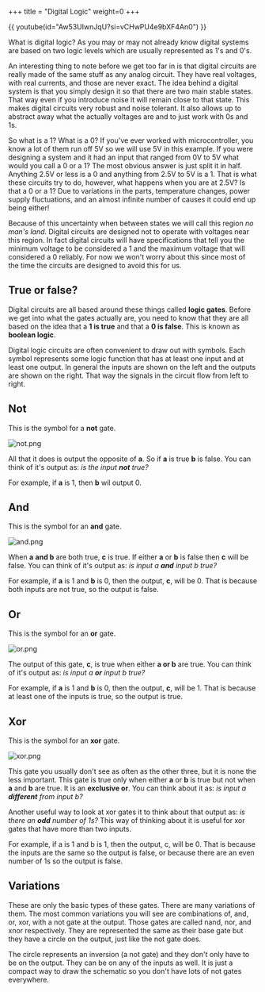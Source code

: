 +++
title = "Digital Logic"
weight=0
+++

{{ youtube(id="Aw53UIwnJqU?si=vCHwPU4e9bXF4An0") }}

What is digital logic? As you may or may not already know digital systems are based on two logic levels which are usually represented as 1's and 0's.

An interesting thing to note before we get too far in is that digital circuits are really made of the same stuff as any analog circuit. They have real voltages, with real currents, and those are never exact. The idea behind a digital system is that you simply design it so that there are two main stable states. That way even if you introduce noise it will remain close to that state. This makes digital circuits very robust and noise tolerant. It also allows up to abstract away what the actually voltages are and to just work with 0s and 1s.

So what is a 1? What is a 0? If you've ever worked with microcontroller, you know a lot of them run off 5V so we will use 5V in this example. If you were designing a system and it had an input that ranged from 0V to 5V what would you call a 0 or a 1? The most obvious answer is just split it in half. Anything 2.5V or less is a 0 and anything from 2.5V to 5V is a 1. That is what these circuits try to do, however, what happens when you are at 2.5V? Is that a 0 or a 1? Due to variations in the parts, temperature changes, power supply fluctuations, and an almost infinite number of causes it could end up being either!

Because of this uncertainty when between states we will call this region _no man's land_. Digital circuits are designed not to operate with voltages near this region. In fact digital circuits will have specifications that tell you the minimum voltage to be considered a 1 and the maximum voltage that will considered a 0 reliably. For now we won't worry about this since most of the time the circuits are designed to avoid this for us.
## True or false?

Digital circuits are all based around these things called **logic gates**. Before we get into what the gates actually are, you need to know that they are all based on the idea that a **1 is true** and that a **0 is false**. This is known as **boolean logic**.

Digital logic circuits are often convenient to draw out with symbols. Each symbol represents some logic function that has at least one input and at least one output. In general the inputs are shown on the left and the outputs are shown on the right. That way the signals in the circuit flow from left to right.

## Not

This is the symbol for a **not** gate.

![not.png](https://cdn.alchitry.com/background/not.png)

All that it does is output the opposite of **a**. So if **a** is true **b** is false. You can think of it's output as: _is the input_ **_not_** _true?_

For example, if **a** is 1, then **b** wil output 0.
## And

This is the symbol for an **and** gate.

![and.png](https://cdn.alchitry.com/background/and.png)

When **a** **and b** are both true, **c** is true. If either **a** or **b** is false then **c** will be false. You can think of it's output as: _is input a_ **_and_** _input b true?_

For example, if **a** is 1 and **b** is 0, then the output, **c**, will be 0. That is because both inputs are not true, so the output is false.
## Or

This is the symbol for an **or** gate.

![or.png](https://cdn.alchitry.com/background/or.png)

The output of this gate, **c**, is true when either **a or b** are true. You can think of it's output as: _is input a_ **_or_** _input b true?_

For example, if **a** is 1 and **b** is 0, then the output, **c**, will be 1. That is because at least one of the inputs is true, so the output is true.
## Xor

This is the symbol for an **xor** gate.

![xor.png](https://cdn.alchitry.com/background/xor.png)

This gate you usually don't see as often as the other three, but it is none the less important. This gate is true only when either **a** or **b** is true but not when **a** and **b** are true. It is an **exclusive or**. You can think about it as: _is input a_ **_different_** _from input b?_

Another useful way to look at xor gates it to think about that output as: _is there an_ **_odd_** _number of 1s?_ This way of thinking about it is useful for xor gates that have more than two inputs.

For example, if a is 1 and b is 1, then the output, c, will be 0. That is because the inputs are the same so the output is false, or because there are an even number of 1s so the output is false.
## Variations

These are only the basic types of these gates. There are many variations of them. The most common variations you will see are combinations of, and, or, xor, with a not gate at the output. Those gates are called nand, nor, and xnor respectively. They are represented the same as their base gate but they have a circle on the output, just like the not gate does.

The circle represents an inversion (a not gate) and they don't only have to be on the output. They can be on any of the inputs as well. It is just a compact way to draw the schematic so you don't have lots of not gates everywhere.